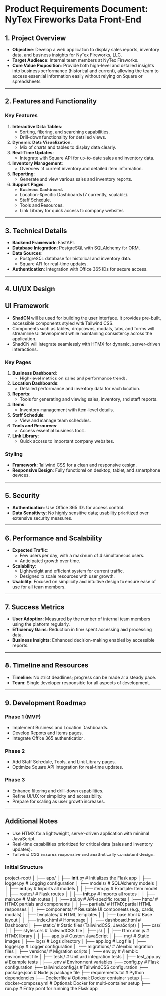 # Product Requirements Document: NyTex Fireworks Data Front-End

## 1. Project Overview
- **Objective**: Develop a web application to display sales reports, inventory data, and business insights for NyTex Fireworks, LLC.
- **Target Audience**: Internal team members at NyTex Fireworks.
- **Core Value Proposition**: Provide both high-level and detailed insights into business performance (historical and current), allowing the team to access essential information easily without relying on Square or spreadsheets.

---

## 2. Features and Functionality
### Key Features
1. **Interactive Data Tables**:
   - Sorting, filtering, and searching capabilities.
   - Drill-down functionality for detailed views.
2. **Dynamic Data Visualization**:
   - Mix of charts and tables to display data clearly.
3. **Real-Time Updates**:
   - Integrate with Square API for up-to-date sales and inventory data.
4. **Inventory Management**:
   - Overview of current inventory and detailed item information.
5. **Reporting**:
   - Generate and view various sales and inventory reports.
6. **Support Pages**:
   - Business Dashboard.
   - Location-Specific Dashboards (7 currently, scalable).
   - Staff Schedule.
   - Tools and Resources.
   - Link Library for quick access to company websites.

---

## 3. Technical Details
- **Backend Framework**: FastAPI.
- **Database Integration**: PostgreSQL with SQLAlchemy for ORM.
- **Data Sources**: 
  - PostgreSQL database for historical and inventory data.
  - Square API for real-time updates.
- **Authentication**: Integration with Office 365 IDs for secure access.

---

## 4. UI/UX Design

## UI Framework
- **ShadCN** will be used for building the user interface. It provides pre-built, accessible components styled with Tailwind CSS.
- Components such as tables, dropdowns, modals, tabs, and forms will streamline UI development while maintaining consistency across the application.
- ShadCN will integrate seamlessly with HTMX for dynamic, server-driven interactions.

### Key Pages
1. **Business Dashboard**:
   - High-level metrics on sales and performance trends.
2. **Location Dashboards**:
   - Detailed performance and inventory data for each location.
3. **Reports**:
   - Tools for generating and viewing sales, inventory, and staff reports.
4. **Items**:
   - Inventory management with item-level details.
5. **Staff Schedule**:
   - View and manage team schedules.
6. **Tools and Resources**:
   - Access essential business tools.
7. **Link Library**:
   - Quick access to important company websites.


### Styling
- **Framework**: Tailwind CSS for a clean and responsive design.
- **Responsive Design**: Fully functional on desktop, tablet, and smartphone devices.

---

## 5. Security
- **Authentication**: Use Office 365 IDs for access control.
- **Data Sensitivity**: No highly sensitive data; usability prioritized over extensive security measures.

---

## 6. Performance and Scalability
- **Expected Traffic**: 
  - Few users per day, with a maximum of 4 simultaneous users.
  - Anticipated growth over time.
- **Scalability**:
  - Lightweight and efficient system for current traffic.
  - Designed to scale resources with user growth.
- **Usability**: Focused on simplicity and intuitive design to ensure ease of use for all team members.

---

## 7. Success Metrics
- **User Adoption**: Measured by the number of internal team members using the platform regularly.
- **Efficiency Gains**: Reduction in time spent accessing and processing data.
- **Business Insights**: Enhanced decision-making enabled by accessible reports.

---

## 8. Timeline and Resources
- **Timeline**: No strict deadlines; progress can be made at a steady pace.
- **Team**: Single developer responsible for all aspects of development.

---

## 9. Development Roadmap
### Phase 1 (MVP)
- Implement Business and Location Dashboards.
- Develop Reports and Items pages.
- Integrate Office 365 authentication.

### Phase 2
- Add Staff Schedule, Tools, and Link Library pages.
- Optimize Square API integration for real-time updates.

### Phase 3
- Enhance filtering and drill-down capabilities.
- Refine UI/UX for simplicity and accessibility.
- Prepare for scaling as user growth increases.

---

## Additional Notes
- Use HTMX for a lightweight, server-driven application with minimal JavaScript.
- Real-time capabilities prioritized for critical data (sales and inventory updates).
- Tailwind CSS ensures responsive and aesthetically consistent design.

### Initial Structure
project-root/
│
├── app/
│   ├── __init__.py         # Initializes the Flask app
│   ├── logger.py           # Logging configuration
│   ├── models/             # SQLAlchemy models
│   │   ├── __init__.py     # Imports all models
│   │   ├── item.py         # Example: Item model
│   ├── routes/             # Flask routes
│   │   ├── __init__.py     # Imports all routes
│   │   ├── main.py         # Main routes
│   │   ├── api.py          # API-specific routes
│   ├── htmx/               # HTMX partials and components
│   │   ├── partials/       # HTMX partial HTML responses
│   │   ├── components/     # Reusable UI components (e.g., cards, modals)
│   ├── templates/          # HTML templates
│   │   ├── base.html       # Base layout
│   │   ├── index.html      # Homepage
│   │   ├── dashboard.html  # Dashboard
│   ├── static/             # Static files (TailwindCSS, JavaScript)
│       ├── css/
│       │   ├── styles.css  # TailwindCSS file
│       ├── js/
│       │   ├── htmx.min.js # HTMX library
│       │   ├── app.js      # Custom JavaScript
│       ├── img/            # Static images
│
├── logs/                   # Logs directory
│   ├── app.log             # Log file
│   ├── logger.py           # Logger configuration
│
├── migrations/             # Alembic migration files
│   ├── versions/           # Migration scripts
│   └── env.py              # Alembic environment file
│
├── tests/                  # Unit and integration tests
│   ├── test_app.py         # Example tests
│
├── .env                    # Environment variables
├── config.py               # Flask configuration
├── tailwind.config.js      # TailwindCSS configuration
├── package.json            # Node.js package file
├── requirements.txt        # Python dependencies
├── Dockerfile              # Optional: Docker container setup
├── docker-compose.yml      # Optional: Docker for multi-container setup
├── run.py                  # Entry point for running the Flask app